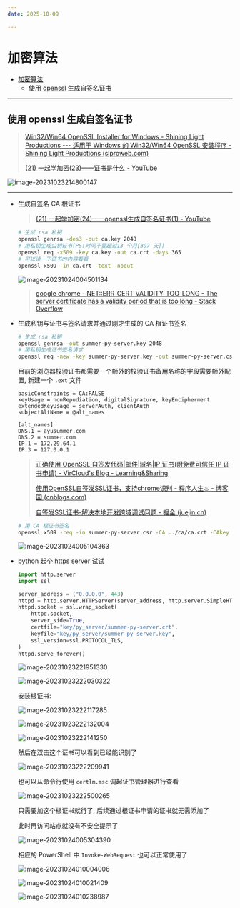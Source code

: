 ```yaml
---
date: 2025-10-09

---
```


# 加密算法

- [加密算法](#加密算法)
  - [使用 openssl 生成自签名证书](#使用-openssl-生成自签名证书)

---

## 使用 openssl 生成自签名证书

> [Win32/Win64 OpenSSL Installer for Windows - Shining Light Productions --- 适用于 Windows 的 Win32/Win64 OpenSSL 安装程序 - Shining Light Productions (slproweb.com)](https://slproweb.com/products/Win32OpenSSL.html)
>
> [(21) 一起学加密(23)——证书是什么 - YouTube](https://www.youtube.com/watch?v=1fln7glmX1E&list=PLfQqWeOCIH4AZt3TiSRP4UuL_Y3gxYPAW&index=23)

![image-20231023214800147](http://cdn.ayusummer233.top/DailyNotes/202310232148230.png)

---

- 生成自签名 CA 根证书

  > [(21) 一起学加密(24)——openssl生成自签名证书(1) - YouTube](https://www.youtube.com/watch?v=2sG8lLxOiLU&list=PLfQqWeOCIH4AZt3TiSRP4UuL_Y3gxYPAW&index=24)

  ```bash
  # 生成 rsa 私钥
  openssl genrsa -des3 -out ca.key 2048
  # 用私钥生成公钥证书(PS:时间不要超过13 个月[397 天])
  openssl req -x509 -key ca.key -out ca.crt -days 365
  # 可以读一下证书的内容看看
  openssl x509 -in ca.crt -text -noout
  ```

  ![image-20231024004501134](http://cdn.ayusummer233.top/DailyNotes/202310240045190.png)

  > [google chrome - NET::ERR_CERT_VALIDITY_TOO_LONG - The server certificate has a validity period that is too long - Stack Overflow](https://stackoverflow.com/questions/64597721/neterr-cert-validity-too-long-the-server-certificate-has-a-validity-period-t)

- 生成私钥与证书与签名请求并通过刚才生成的 CA 根证书签名

  ```bash
  # 生成 rsa 私钥
  openssl genrsa -out summer-py-server.key 2048
  # 用私钥生成证书签名请求
  openssl req -new -key summer-py-server.key -out summer-py-server.csr
  ```

  目前的浏览器校验证书都需要一个额外的校验证书备用名称的字段需要额外配置, 新建一个 `.ext` 文件

  ```properties
  basicConstraints = CA:FALSE
  keyUsage = nonRepudiation, digitalSignature, keyEncipherment
  extendedKeyUsage = serverAuth, clientAuth
  subjectAltName = @alt_names
  
  [alt_names]
  DNS.1 = ayusummer.com
  DNS.2 = summer.com
  IP.1 = 172.29.64.1
  IP.3 = 127.0.0.1
  ```

  > [正确使用 OpenSSL 自签发代码|邮件|域名|IP 证书(附免费可信任 IP 证书申请)  - VirCloud's Blog - Learning&Sharing](https://vircloud.net/operations/sign-ip-crt.html)
  >
  > [使用OpenSSL自签发SSL证书，支持chrome识别 - 程序人生♨︎ - 博客园 (cnblogs.com)](https://www.cnblogs.com/springwind2006/p/14273387.html)
  >
  > [自签发SSL证书-解决本地开发跨域调试问题 - 掘金 (juejin.cn)](https://juejin.cn/post/7130417753483116557)

  ```bash
  # 用 CA 根证书签名
  openssl x509 -req -in summer-py-server.csr -CA ../ca/ca.crt -CAkey ../ca/ca.key -extfile ext.ext -set_serial 01 -out summer-py-server.crt -days 365
  ```

  ![image-20231024005104363](http://cdn.ayusummer233.top/DailyNotes/202310240051408.png)

- python 起个 https server 试试

  ```python
  import http.server
  import ssl
  
  server_address = ("0.0.0.0", 443)
  httpd = http.server.HTTPServer(server_address, http.server.SimpleHTTPRequestHandler)
  httpd.socket = ssl.wrap_socket(
      httpd.socket,
      server_side=True,
      certfile="key/py_server/summer-py-server.crt",
      keyfile="key/py_server/summer-py-server.key",
      ssl_version=ssl.PROTOCOL_TLS,
  )
  httpd.serve_forever()
  
  ```

  ![image-20231023221951330](http://cdn.ayusummer233.top/DailyNotes/202310232219356.png)

  ![image-20231023222030322](http://cdn.ayusummer233.top/DailyNotes/202310232220365.png)

  安装根证书:

  ![image-20231023222117285](http://cdn.ayusummer233.top/DailyNotes/202310232221334.png)

  ![image-20231023222132004](http://cdn.ayusummer233.top/DailyNotes/202310232221021.png)

  ![image-20231023222141250](http://cdn.ayusummer233.top/DailyNotes/202310232221264.png)

  然后在双击这个证书可以看到已经能识别了

  ![image-20231023222209941](http://cdn.ayusummer233.top/DailyNotes/202310232222957.png)

  也可以从命令行使用 `certlm.msc` 调起证书管理器进行查看
  
  ![image-20231023222500265](http://cdn.ayusummer233.top/DailyNotes/202310232225280.png)
  
  只需要加这个根证书就行了, 后续通过根证书申请的证书就无需添加了
  
  此时再访问站点就没有不安全提示了
  
  ![image-20231024005304390](http://cdn.ayusummer233.top/DailyNotes/202310240053403.png)
  
  相应的 PowerShell 中 `Invoke-WebRequest` 也可以正常使用了
  
  ![image-20231024010004006](http://cdn.ayusummer233.top/DailyNotes/202310240100033.png)
  
  ![image-20231024010021409](http://cdn.ayusummer233.top/DailyNotes/202310240100419.png)
  
  ![image-20231024010238987](http://cdn.ayusummer233.top/DailyNotes/202310240102000.png)
  
  
  
  

